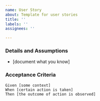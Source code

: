 ```yaml
---
name: User Story
about: Template for user stories
title: ''
labels: ''
assignees: ''

---
```


### Details and Assumptions
 * [document what you know]
   
 ### Acceptance Criteria  
   
 ```gherkin
 Given [some context]
 When [certain action is taken]
 Then [the outcome of action is observed]
 ```

